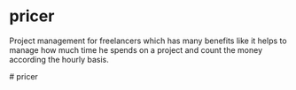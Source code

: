 # pricer


 Project management for freelancers which has many benefits like it helps to manage how much time he spends on a project and count the money according the hourly basis.
 
#   p r i c e r 
 
 
